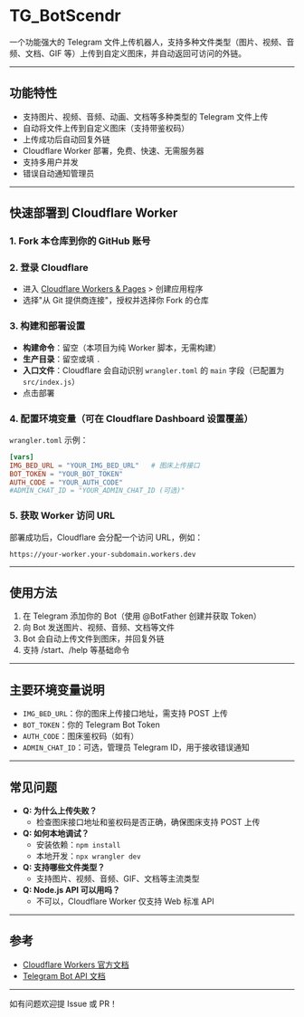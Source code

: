 # TG_BotScendr

一个功能强大的 Telegram 文件上传机器人，支持多种文件类型（图片、视频、音频、文档、GIF 等）上传到自定义图床，并自动返回可访问的外链。

---

## 功能特性
- 支持图片、视频、音频、动画、文档等多种类型的 Telegram 文件上传
- 自动将文件上传到自定义图床（支持带鉴权码）
- 上传成功后自动回复外链
- Cloudflare Worker 部署，免费、快速、无需服务器
- 支持多用户并发
- 错误自动通知管理员

---

## 快速部署到 Cloudflare Worker

### 1. Fork 本仓库到你的 GitHub 账号

### 2. 登录 Cloudflare
- 进入 [Cloudflare Workers & Pages](https://dash.cloudflare.com/) > 创建应用程序
- 选择"从 Git 提供商连接"，授权并选择你 Fork 的仓库

### 3. 构建和部署设置
- **构建命令**：留空（本项目为纯 Worker 脚本，无需构建）
- **生产目录**：留空或填 `.`
- **入口文件**：Cloudflare 会自动识别 `wrangler.toml` 的 `main` 字段（已配置为 `src/index.js`）
- 点击部署

### 4. 配置环境变量（可在 Cloudflare Dashboard 设置覆盖）
`wrangler.toml` 示例：
```toml
[vars]
IMG_BED_URL = "YOUR_IMG_BED_URL"   # 图床上传接口
BOT_TOKEN = "YOUR_BOT_TOKEN"
AUTH_CODE = "YOUR_AUTH_CODE"
#ADMIN_CHAT_ID = "YOUR_ADMIN_CHAT_ID (可选)"
```

### 5. 获取 Worker 访问 URL
部署成功后，Cloudflare 会分配一个访问 URL，例如：
```
https://your-worker.your-subdomain.workers.dev
```

---

## 使用方法
1. 在 Telegram 添加你的 Bot（使用 @BotFather 创建并获取 Token）
2. 向 Bot 发送图片、视频、音频、文档等文件
3. Bot 会自动上传文件到图床，并回复外链
4. 支持 /start、/help 等基础命令

---

## 主要环境变量说明
- `IMG_BED_URL`：你的图床上传接口地址，需支持 POST 上传
- `BOT_TOKEN`：你的 Telegram Bot Token
- `AUTH_CODE`：图床鉴权码（如有）
- `ADMIN_CHAT_ID`：可选，管理员 Telegram ID，用于接收错误通知

---

## 常见问题
- **Q: 为什么上传失败？**
  - 检查图床接口地址和鉴权码是否正确，确保图床支持 POST 上传
- **Q: 如何本地调试？**
  - 安装依赖：`npm install`
  - 本地开发：`npx wrangler dev`
- **Q: 支持哪些文件类型？**
  - 支持图片、视频、音频、GIF、文档等主流类型
- **Q: Node.js API 可以用吗？**
  - 不可以，Cloudflare Worker 仅支持 Web 标准 API

---

## 参考
- [Cloudflare Workers 官方文档](https://developers.cloudflare.com/workers/)
- [Telegram Bot API 文档](https://core.telegram.org/bots/api)

---

如有问题欢迎提 Issue 或 PR！
